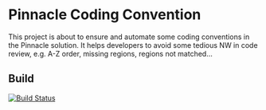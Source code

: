 # Pinnacle Coding Convention
This project is about to ensure and automate some coding conventions in the Pinnacle solution. 
It helps developers to avoid some tedious NW in code review, e.g. A-Z order, missing regions, regions not matched...

## Build
[![Build Status](https://dev.azure.com/khanhthevu/PinnacleCodingConvention/_apis/build/status/PinnacleCodingConvention?branchName=master)](https://dev.azure.com/khanhthevu/PinnacleCodingConvention/_build/latest?definitionId=2&branchName=master)